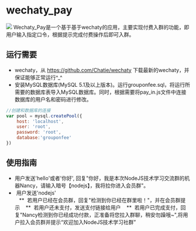 # wechaty_pay
![](https://raw.githubusercontent.com/chatie/wechaty/master/image/wechaty-logo-en.png)
  Wechaty_Pay是一个基于基于wechaty的应用，主要实现付费入群的功能，即用户输入指定口令，根据提示完成付费操作后即可入群。<br/>
## 运行需要
*  wechaty，从 https://github.com/Chatie/wechaty 下载最新的wechaty，并保证能够正常运行^_^<br/>
*  安装MySQL数据库(MySQL 5.1及以上版本)。运行grouponfee.sql，将运行所需要的数据库表导入MySQL数据库。同时，根据需要将pay_in.js文件中连接数据库的用户名和密码进行修改。<br/>
```javascript
//创建和数据库的连接
var pool = mysql.createPool({
    host: 'localhost',
    user: 'root',
    password: 'root',
    database:'grouponfee'
})
```
## 使用指南
*  用户发送'hello'或者'你好', 回复"你好，我是本次NodeJS技术学习交流群的机器Nancy，请输入暗号【nodejs】，我将拉你进入会员群"。<br/>
*  用户发送'nodejs'<br/>
    **  若用户已经在会员群，回复"检测到你已经在群里啦！"，并在会员群提示
    **  若用户还未支付，发送支付链接给用户
    **  若用户已完成支付，回复"Nancy检测到你已经成功付款，正准备将您拉入群聊，稍安勿躁哦~",将用户拉入会员群并提示“欢迎加入NodeJS技术学习社群”
